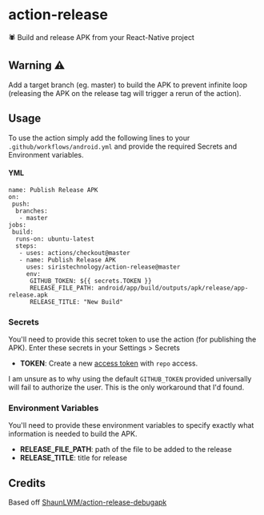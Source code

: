 # action-release

<!-- ![screenshot](screenshot.png) -->

🕷 Build and release APK from your React-Native project

## Warning ⚠
Add a target branch (eg. master) to build the APK to prevent infinite loop (releasing the APK on the release tag will trigger a rerun of the action).

## Usage

To use the action simply add the following lines to your `.github/workflows/android.yml` and provide the required Secrets and Environment variables.

#### YML
```
name: Publish Release APK
on:
 push:
  branches:
   - master
jobs:
 build:
  runs-on: ubuntu-latest
  steps:
   - uses: actions/checkout@master
   - name: Publish Release APK
     uses: siristechnology/action-release@master
     env:
      GITHUB_TOKEN: ${{ secrets.TOKEN }}
      RELEASE_FILE_PATH: android/app/build/outputs/apk/release/app-release.apk
      RELEASE_TITLE: "New Build"
```

### Secrets

You'll need to provide this secret token to use the action (for publishing the APK). Enter these secrets in your Settings > Secrets

* **TOKEN**: Create a new [access token](https://github.com/settings/tokens) with `repo` access.

I am unsure as to why using the default `GITHUB_TOKEN` provided universally will fail to authorize the user. This is the only workaround that I'd found.

### Environment Variables

You'll need to provide these environment variables to specify exactly what information is needed to build the APK.

* **RELEASE_FILE_PATH**: path of the file to be added to the release
* **RELEASE_TITLE**: title for release

## Credits

Based off [ShaunLWM/action-release-debugapk](https://github.com/ShaunLWM/action-release-debugapk)
